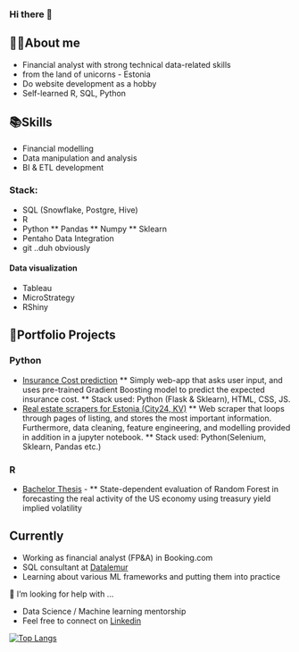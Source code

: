 ### Hi there 👋

## 👨‍💻About me

* Financial analyst with strong technical data-related skills
* from the land of unicorns - Estonia
* Do website development as a hobby
* Self-learned R, SQL, Python

## 📚Skills
* Financial modelling
* Data manipulation and analysis
* BI & ETL development

### Stack:
* SQL (Snowflake, Postgre, Hive)
* R
* Python 
** Pandas
** Numpy
** Sklearn
* Pentaho Data Integration
* git ..duh obviously
#### Data visualization
* Tableau
* MicroStrategy
* RShiny

## 📁Portfolio Projects
### Python
* [Insurance Cost prediction](https://github.com/karelrappo/insurance-webapp)
** Simply web-app that asks user input, and uses pre-trained Gradient Boosting model to predict the expected insurance cost.
** Stack used: Python (Flask & Sklearn), HTML, CSS, JS.
* [Real estate scrapers for Estonia (City24, KV)](https://github.com/karelrappo/realestate)
** Web scraper that loops through pages of listing, and stores the most important information. Furthermore, data cleaning, feature engineering, and modelling provided in addition in a jupyter notebook.
** Stack used: Python(Selenium, Sklearn, Pandas etc.)
### R
* [Bachelor Thesis](https://github.com/karelrappo/thesis2020) - 
** State-dependent evaluation of Random Forest in forecasting the real activity of the US economy using treasury yield implied volatility

## Currently
* Working as financial analyst (FP&A) in Booking.com
* SQL consultant at [Datalemur](http://datalemur.com)
* Learning about various ML frameworks and putting them into practice

🤔 I’m looking for help with ...
* Data Science / Machine learning mentorship
* Feel free to connect on [Linkedin](https://www.linkedin.com/in/karel-räppo/)

[![Top Langs](https://github-readme-stats.vercel.app/api/top-langs/?username=karelrappo)](https://github.com/anuraghazra/github-readme-stats)

